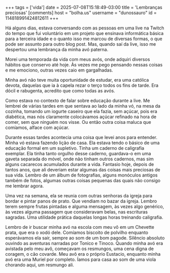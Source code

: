 +++
tags = ['vida']
date = 2025-07-08T15:18:49-03:00
title = 'Lembranças preciosas'
[comments]
host = "bolha.us"
username = "dunossauro"
id = 114818991424812611
+++

Há alguns dias, estava conversando com as pessoas em uma live na Twitch do tempo que fui voluntário em um projeto que ensinava informática básica para a terceira idade e o quanto isso me marcou de diversas formas, o que pode ser assunto para outro blog post. Mas, quando saí da live, isso me despertou uma lembrança da minha avó paterna.

Morei uma temporada da vida com meus avós, onde adquiri diversos hábitos que conservo até hoje. Às vezes me pego pensando nessas coisas e me emociono, outras vezes caio em gargalhadas.

Minha avó não teve muita oportunidade de estudar, era uma católica devota, daquelas que ia à capela rezar o terço todos os fins de tarde. Era dócil e rabugenta, acredito que como todas as avós.

Como estava no contexto de falar sobre educação durante a live. Me lembrei de várias tardes em que sentava ao lado da minha vó, na mesa da cozinha, tomando um iogurte caseiro que ela fazia, sem açúcar, pois era diabética, mas nós claramente colocávamos açúcar refinado na hora de comer, sem que ninguém nos visse. Ou então outra coisa maluca que comíamos, alface com açúcar.

Durante essas tardes acontecia uma coisa que levei anos para entender. Minha vó estava fazendo lição de casa. Ela estava tendo o básico de uma educação formal em um supletivo. Tinha um caderno de caligrafia exemplar. Ela tinha tanto orgulho desse caderno, guardava-o em uma gaveta separada do móvel, onde não tinham outros cadernos, mas sim alguns cacarecos acumulados durante a vida. Fantasio hoje, depois de tantos anos, que ali deveriam estar algumas das coisas mais preciosas de sua vida. Lembro de um álbum de fotografias, alguns monóculos antigos também de fotos, algumas outras coisas pequenas das quais não consigo me lembrar agora.

Uma vez na semana, ela se reunia com outras senhoras da igreja para bordar e pintar panos de prato. Que vendiam no bazar da igreja. Lembro terem sempre frutas pintadas e alguma mensagem, às vezes algo genérico, às vezes alguma passagem que consideravam belas, nas escrituras sagradas. Uma utilidade prática daquelas longas horas treinando caligrafia.

Lembro de ir buscar minha avó na escola com meu vô em um Chevette prata, que era o xodó dele. Comíamos biscoito de polvilho enquanto esperávamos ela sair, sempre ao som de um bom pagode. Silêncio absoluto ouvindo as aventuras narradas por Tonico e Tinoco. Quando minha avó era avistada pelo meu avô, começavam os resmungos, uma cena digna de coragem, o cão covarde. Meu avô era o próprio Eustacio, enquanto minha avó era uma Muriel por completo. Íamos para casa ao som de uma viola chorando aqui, um resmungo ali.
